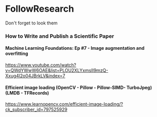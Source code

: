 # FollowResearch
Don't forget to look them

### How to Write and Publish a Scientific Paper

#### Machine Learning Foundations: Ep #7 - Image augmentation and overfitting
https://www.youtube.com/watch?v=QWdYWwW6OAE&list=PLOU2XLYxmsII9mzQ-Xxug4l2o04JBrkLV&index=7


#### Efficient image loading (OpenCV - Pillow - Pillow-SIMD- TurboJpeg) (LMDB - TFRecords)
https://www.learnopencv.com/efficient-image-loading/?ck_subscriber_id=797525929
    

